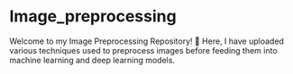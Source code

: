 # Image_preprocessing
Welcome to my Image Preprocessing Repository! 🚀 Here, I have uploaded various techniques used to preprocess images before feeding them into machine learning and deep learning models.
